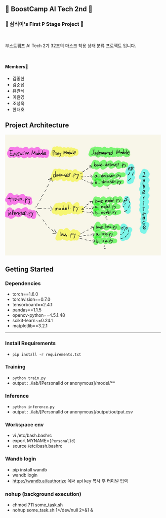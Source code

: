 ## 🦢 BoostCamp AI Tech 2nd 🦢 
### 🐧 삼식이's First P Stage Project 🐧
<br>

부스트캠프 AI Tech 2기 32조의 마스크 착용 상태 분류 프로젝트 입니다.   

<br>

#### Members🐣

- 김종현
- 김준섭
- 유관식
- 이윤영
- 조성욱
- 한태호

## Project Architecture       
![](./arch.jpg)






## Getting Started    
### Dependencies
- torch==1.6.0
- torchvision==0.7.0
- tensorboard==2.4.1
- pandas==1.1.5
- opencv-python==4.5.1.48
- scikit-learn~=0.24.1
- matplotlib==3.2.1
---               

### Install Requirements
- `pip install -r requirements.txt`

### Training
- `python train.py`
- output : ./lab/[PersonalId or anonymous]/model/**
### Inference
- `python inference.py`
- output : ./lab/[PersonalId or anonymous]/output/output.csv

### Workspace env
- vi /etc/bash.bashrc
- export MYNAME=`[PersonalId]`
- source /etc/bash.bashrc

### Wandb login
- pip install wandb
- wandb login 
- https://wandb.ai/authorize 에서 api key 복사 후 터미널 입력


### nohup (background execution)
- chmod 711 some_task.sh   
- nohup some_task.sh 1>/dev/null 2>&1 &     